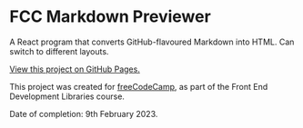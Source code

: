 # FCC Markdown Previewer

A React program that converts GitHub-flavoured Markdown into HTML. Can switch to different layouts.

[View this project on GitHub Pages.](https://sa9102.github.io/FCC-Markdown-Previewer)

This project was created for [freeCodeCamp](https://www.freecodecamp.org/), as part of the Front End Development Libraries course.

Date of completion: 9th February 2023.
